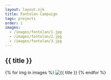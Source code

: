```yaml
---
layout: layout.njk
title: Fontolan Campaign
tags: projects
order: 1
images:
  - /images/fontolan/1.jpg
  - /images/fontolan/2.jpg
  - /images/fontolan/3.jpg
---
```


<h2>{{ title }}</h2>

{% for img in images %}
  <img src="{{ img }}" alt="{{ title }}" />
{% endfor %}
